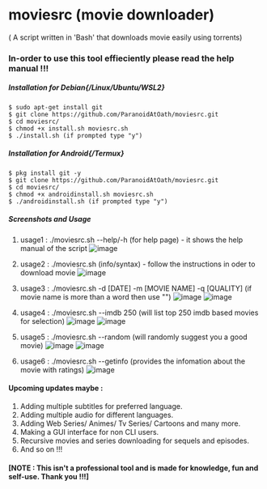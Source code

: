 # moviesrc (movie downloader)
( A script written in 'Bash' that downloads movie easily using torrents)

### In-order to use this tool effieciently please read the help manual !!!
##### Installation for Debian{/Linux/Ubuntu/WSL2}
	$ sudo apt-get install git
	$ git clone https://github.com/ParanoidAtOath/moviesrc.git
	$ cd moviesrc/
	$ chmod +x install.sh moviesrc.sh
	$ ./install.sh (if prompted type "y")

##### Installation for Android{/Termux}
	$ pkg install git -y
	$ git clone https://github.com/ParanoidAtOath/moviesrc.git
	$ cd moviesrc/
	$ chmod +x androidinstall.sh moviesrc.sh
	$ ./androidinstall.sh (if prompted type "y")

##### Screenshots and Usage
1. usage1 : ./moviesrc.sh --help/-h (for help page) - it shows the help manual of the script
![image](https://user-images.githubusercontent.com/92677594/192524250-f469db2a-c45e-48ee-897e-ff85737e1f07.png)

2. usage2 : ./moviesrc.sh (info/syntax) - follow the instructions in oder to download movie
![image](https://user-images.githubusercontent.com/92677594/192524526-6973ab51-57df-4e8e-bf9b-8d45f05e4e39.png)

3. usage3 : ./moviesrc.sh -d [DATE] -m [MOVIE NAME] -q [QUALITY] (if movie name is more than a word then use "")
![image](https://user-images.githubusercontent.com/92677594/192529487-45b03831-81b2-475a-8775-eb671642e49c.png)
![image](https://user-images.githubusercontent.com/92677594/192530189-bf2f910b-871b-4074-93f6-a03358a10220.png)

4. usage4 : ./moviesrc.sh --imdb 250 (will list top 250 imdb based movies for selection)
![image](https://user-images.githubusercontent.com/92677594/192530696-d31c840b-906f-4011-b6c9-18e269f66aa1.png)
![image](https://user-images.githubusercontent.com/92677594/192530966-44802a00-2525-4dc2-9750-841a787c15d0.png)

5. usage5 : ./moviesrc.sh --random (will randomly suggest you a good movie)
![image](https://user-images.githubusercontent.com/92677594/192531215-8ca87315-9157-454a-9980-e6a9cb48a0c0.png)
![image](https://user-images.githubusercontent.com/92677594/192531603-e3b5ea9c-d752-40f4-9c4f-e5b9eda4da93.png)

6. usage6 : ./moviesrc.sh --getinfo (provides the infomation about the movie with ratings)
![image](https://user-images.githubusercontent.com/92677594/192532039-ec808634-77eb-42da-a11b-7ea1fb1d355a.png)

#### Upcoming updates maybe :
1. Adding multiple subtitles for preferred language.
2. Adding multiple audio for different languages.
3. Adding Web Series/ Animes/ Tv Series/ Cartoons and many more.
4. Making a GUI interface for non CLI users.
5. Recursive movies and series downloading for sequels and episodes.
6. And so on !!!

#### [NOTE : This isn't a professional tool and is made for knowledge, fun and self-use. Thank you !!!]
